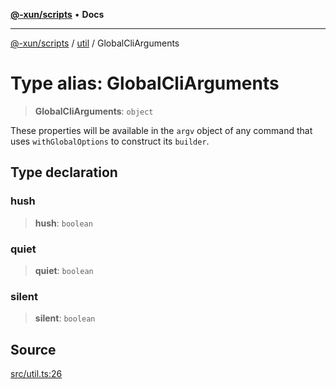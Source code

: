 [**@-xun/scripts**](../../README.md) • **Docs**

***

[@-xun/scripts](../../README.md) / [util](../README.md) / GlobalCliArguments

# Type alias: GlobalCliArguments

> **GlobalCliArguments**: `object`

These properties will be available in the `argv` object of any command that
uses `withGlobalOptions` to construct its `builder`.

## Type declaration

### hush

> **hush**: `boolean`

### quiet

> **quiet**: `boolean`

### silent

> **silent**: `boolean`

## Source

[src/util.ts:26](https://github.com/Xunnamius/xscripts/blob/380c055b2920c8b96b65dc89b97b6497f996c452/src/util.ts#L26)
